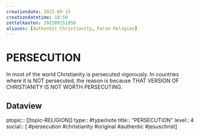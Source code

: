 ```yaml
---
creationdate: 2022-09-15
creationdatetime: 18:50
zettelkasten: 202209151850
aliases: [Authentic Christianity, False Religion]
---
```

# PERSECUTION
In most of the world Christianity is persecuted vigorously. In countries where it is NOT persecuted, the reason is because THAT VERSION OF CHRISTIANITY IS NOT WORTH PERSECUTING.

## Dataview
ptopic:: [[topic-RELIGION]]
type:: #type/note
title:: "PERSECUTION"
level:: 4
social:: [ #persecution #christianity #original #authentic #jesuschrist]